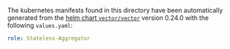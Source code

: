 The kubernetes manifests found in this directory have been automatically generated
from the [helm chart `vector/vector`](https://github.com/vectordotdev/helm-charts/tree/master/charts/vector)
version 0.24.0 with the following `values.yaml`:

```yaml
role: Stateless-Aggregator
```
